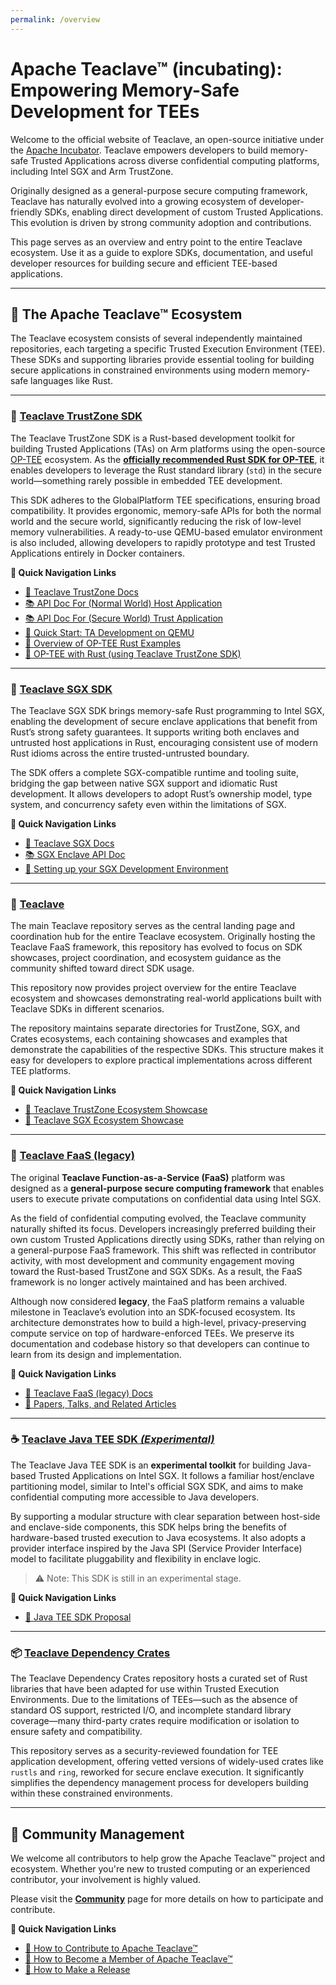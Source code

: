 ```yaml
---
permalink: /overview
---
```


# Apache Teaclave™ (incubating): Empowering Memory-Safe Development for TEEs

Welcome to the official website of Teaclave, an open-source initiative under the [Apache Incubator](https://incubator.apache.org/). Teaclave empowers developers to build memory-safe Trusted Applications across diverse confidential computing platforms, including Intel SGX and Arm TrustZone.

Originally designed as a general-purpose secure computing framework, Teaclave has naturally evolved into a growing ecosystem of developer-friendly SDKs, enabling direct development of custom Trusted Applications. This evolution is driven by strong community adoption and contributions.

This page serves as an overview and entry point to the entire Teaclave ecosystem. Use it as a guide to explore SDKs, documentation, and useful developer resources for building secure and efficient TEE-based applications.

---

## 🔧 The Apache Teaclave™ Ecosystem

The Teaclave ecosystem consists of several independently maintained repositories, each targeting a specific Trusted Execution Environment (TEE). These SDKs and supporting libraries provide essential tooling for building secure applications in constrained environments using modern memory-safe languages like Rust.

---

### 🔐 [Teaclave TrustZone SDK](https://github.com/apache/incubator-teaclave-trustzone-sdk/)

The Teaclave TrustZone SDK is a Rust-based development toolkit for building Trusted Applications (TAs) on Arm platforms using the open-source [OP-TEE](https://optee.readthedocs.io/) ecosystem. As the [**officially recommended Rust SDK for OP-TEE**](https://optee.readthedocs.io/en/latest/building/optee_with_rust.html), it enables developers to leverage the Rust standard library (`std`) in the secure world—something rarely possible in embedded TEE development.

This SDK adheres to the GlobalPlatform TEE specifications, ensuring broad compatibility. It provides ergonomic, memory-safe APIs for both the normal world and the secure world, significantly reducing the risk of low-level memory vulnerabilities. A ready-to-use QEMU-based emulator environment is also included, allowing developers to rapidly prototype and test Trusted Applications entirely in Docker containers.

**📄 Quick Navigation Links**
- [📘 Teaclave TrustZone Docs](/trustzone-sdk-docs)
- [📚 API Doc For (Normal World) Host Application](https://teaclave.apache.org/api-docs/trustzone-sdk/optee_teec/)
- [📚 API Doc For (Secure World) Trust Application](https://teaclave.apache.org/api-docs/trustzone-sdk/optee_utee/)
- [🚀 Quick Start: TA Development on QEMU](/trustzone-sdk-docs/emulate-and-dev-in-docker.md)
- [🚀 Overview of OP-TEE Rust Examples](/trustzone-sdk-docs/overview-of-optee-rust-examples)
- [🔗 OP-TEE with Rust (using Teaclave TrustZone SDK)](https://optee.readthedocs.io/en/latest/building/optee_with_rust.html)

---

### 🔐 [Teaclave SGX SDK](https://github.com/apache/incubator-teaclave-sgx-sdk/)

The Teaclave SGX SDK brings memory-safe Rust programming to Intel SGX, enabling the development of secure enclave applications that benefit from Rust’s strong safety guarantees. It supports writing both enclaves and untrusted host applications in Rust, encouraging consistent use of modern Rust idioms across the entire trusted-untrusted boundary.

The SDK offers a complete SGX-compatible runtime and tooling suite, bridging the gap between native SGX support and idiomatic Rust development. It allows developers to adopt Rust’s ownership model, type system, and concurrency safety even within the limitations of SGX.

**📄 Quick Navigation Links**

- [📘 Teaclave SGX Docs](/sgx-sdk-docs/)
- [📚 SGX Enclave API Doc](https://teaclave.apache.org/api-docs/sgx-sdk/)
- [🚀 Setting up your SGX Development Environment](/sgx-sdk-docs/environment-setup)

---

### 🔐 [Teaclave](https://github.com/apache/incubator-teaclave/)

The main Teaclave repository serves as the central landing page and coordination hub for the entire Teaclave ecosystem. Originally hosting the Teaclave FaaS framework, this repository has evolved to focus on SDK showcases, project coordination, and ecosystem guidance as the community shifted toward direct SDK usage.

This repository now provides project overview for the entire Teaclave ecosystem and showcases demonstrating real-world applications built with Teaclave SDKs in different scenarios.

The repository maintains separate directories for TrustZone, SGX, and Crates ecosystems, each containing showcases and examples that demonstrate the capabilities of the respective SDKs. This structure makes it easy for developers to explore practical implementations across different TEE platforms.

**📄 Quick Navigation Links**

- [🚀 Teaclave TrustZone Ecosystem Showcase](/teaclave-docs/trustzone/)
- [🚀 Teaclave SGX Ecosystem Showcase](/teaclave-docs/sgx/)

---

### 🔐 [Teaclave FaaS (legacy)](https://github.com/apache/incubator-teaclave/tree/legacy)

The original **Teaclave Function-as-a-Service (FaaS)** platform was designed as a **general-purpose secure computing framework** that enables users to execute private computations on confidential data using Intel SGX.

As the field of confidential computing evolved, the Teaclave community naturally shifted its focus. Developers increasingly preferred building their own custom Trusted Applications directly using SDKs, rather than relying on a general-purpose FaaS framework. This shift was reflected in contributor activity, with most development and community engagement moving toward the Rust-based TrustZone and SGX SDKs. As a result, the FaaS framework is no longer actively maintained and has been archived.

Although now considered **legacy**, the FaaS platform remains a valuable milestone in Teaclave’s evolution into an SDK-focused ecosystem. Its architecture demonstrates how to build a high-level, privacy-preserving compute service on top of hardware-enforced TEEs.  We preserve its documentation and codebase history so that developers can continue to learn from its design and implementation.

**📄 Quick Navigation Links**

- [📘 Teaclave FaaS (legacy) Docs](/docs/)
- [📘 Papers, Talks, and Related Articles](/docs/papers-talks)

---

### ☕ [Teaclave Java TEE SDK *(Experimental)*](https://github.com/apache/incubator-teaclave-java-tee-sdk/)

The Teaclave Java TEE SDK is an **experimental toolkit** for building Java-based Trusted Applications on Intel SGX. It follows a familiar host/enclave partitioning model, similar to Intel's official SGX SDK, and aims to make confidential computing more accessible to Java developers.

By supporting a modular structure with clear separation between host-side and enclave-side components, this SDK helps bring the benefits of hardware-based trusted execution to Java ecosystems. It also adopts a provider interface inspired by the Java SPI (Service Provider Interface) model to facilitate pluggability and flexibility in enclave logic.

> ⚠️ Note: This SDK is still in an experimental stage.

**📄 Quick Navigation Links**

- [📘 Java TEE SDK Proposal](/blog/2022/10/08/accepting-java-enclave-proposal)

---

### 📦 [Teaclave Dependency Crates](https://github.com/apache/incubator-teaclave-crates)

The Teaclave Dependency Crates repository hosts a curated set of Rust libraries that have been adapted for use within Trusted Execution Environments. Due to the limitations of TEEs—such as the absence of standard OS support, restricted I/O, and incomplete standard library coverage—many third-party crates require modification or isolation to ensure safety and compatibility.

This repository serves as a security-reviewed foundation for TEE application development, offering vetted versions of widely-used crates like `rustls` and `ring`, reworked for secure enclave execution. It significantly simplifies the dependency management process for developers building within these constrained environments.

---

## 👥 Community Management

We welcome all contributors to help grow the Apache Teaclave™ project and ecosystem. Whether you're new to trusted computing or an experienced contributor, your involvement is highly valued.

Please visit the [**Community**](/community) page for more details on how to participate and contribute.

**📄 Quick Navigation Links**

- [🚀 How to Contribute to Apache Teaclave™](/contributing)
- [🚀 How to Become a Member of Apache Teaclave™](/becoming-a-member)
- [🚀 How to Make a Release](/release-guide)
